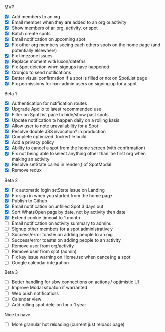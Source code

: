 MVP

- [x] Add members to an org
- [x] Email member when they are added to an org or activity
- [x] Show members of an org, activity, or spot
- [x] Batch create spots
- [x] Email notification on upcoming spot
- [x] Fix other org members seeing each others spots on the home page (and potentially elsewhere)
- [x] Fix timezone issues
- [x] Replace moment with luxon/datefns
- [x] Fix Spot deletion when signups have happened
- [x] Cronjob to send notifications
- [x] Better visual confirmation if a spot is filled or not on SpotList page
- [x] Fix permissions for non-admin users on signing up for a spot

Beta 1

- [x] Authentication for notification routes
- [x] Upgrade Apollo to latest recommended use
- [x] Filter on SpotList page to hide/show past spots
- [x] Update notification to happen daily on a rolling basis
- [x] Allow user to note unavailability for a Spot
- [x] Resolve double JSS invocation? in production
- [x] Complete optimized Dockerfile build
- [x] Add a privacy policy
- [x] Ability to cancel a spot from the home screen (with confirmation)
- [x] Fix not being able to select anything other than the first org when making an activity
- [x] Resolve setState called in render() of SpotModal
- [x] Remove redux

Beta 2

- [x] Fix automatic login setState issue on Landing
- [x] Fix sign in when you started from the home page
- [x] Publish to Github
- [x] Email notification on unfilled Spot 3 days out
- [x] Sort WhatsOpen page by date, not by activity then date
- [x] Extend cookie timeout to 1 month
- [ ] Email notification on activity summary to admins
- [ ] Signup other members for a spot administratively
- [ ] Success/error toaster on adding people to an org
- [ ] Success/error toaster on adding people to an activity
- [ ] Remove user from org/activity
- [ ] Remove user from spot (admin)
- [ ] Fix key issue warning on Home.tsx when canceling a spot
- [ ] Google calendar integration

Beta 3

- [ ] Better handling for slow connections on actions / optimistic UI
- [ ] Improve Modal situation if warranted
- [ ] Web push notifications
- [ ] Calendar view
- [ ] Add rolling spot deletion for > 1 year

Nice to have

- [ ] More granular hot reloading (current just reloads page)
